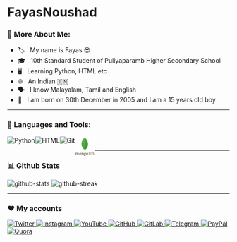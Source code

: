 # FayasNoushad

### 🧐 More About Me:

- 🏷️ &nbsp; My name is Fayas 😎
- 🎓 &nbsp; 10th Standard Student of Puliyaparamb Higher Secondary School
- 🖥️ &nbsp; Learning Python, HTML etc
- 🌐 &nbsp; An Indian 🇮🇳
- 🗣️ &nbsp; I know Malayalam, Tamil and English
- 🎂 &nbsp; I am born on 30th December in 2005 and I am a 15 years old boy

---

### 🔨 Languages and Tools:
<a href="https://www.python.org" target="_blank"><img align="left" alt="Python" height ="45px" src="https://raw.githubusercontent.com/rahul-jha98/README_icons/38730c17186b005ac1045f566706367f4de74595/language_and_tools/square/python/python.svg"/></a>
<a href="https://html.spec.whatwg.org/" target="_blank"><img align="left" alt="HTML" height ="45px" src="https://raw.githubusercontent.com/rahul-jha98/README_icons/38730c17186b005ac1045f566706367f4de74595/language_and_tools/square/html/html.svg"/></a>
<a href="https://git-scm.com/" target="_blank"><img align="left" alt="Git" height ="45px" src="https://raw.githubusercontent.com/rahul-jha98/github_readme_icons/main/language_and_tools/square/git-scm/git-scm.svg"/></a>
<a href="https://mongodb.com/" target="_blank"><img align="left" alt="MongoDB" height ="45px" src="https://raw.githubusercontent.com/devicons/devicon/master/icons/mongodb/mongodb-original-wordmark.svg"/></a>

<br>


---

### 📊 Github Stats

<p align="left">
    <img alt="github-stats"
        src="https://github-stats.fayas.cf/api?username=FayasNoushad&show_icons=true&count_private=true&include_all_commits=true&custom_title=Stats"
    />
    <img alt="github-streak"
        src="https://github-readme-streak-stats.herokuapp.com?user=FayasNoushad"
    />
</p>

---

### ❤️ My accounts
<p align="left">
    <a href="https://twitter.com/FayasNoushad">
        <img src="https://img.shields.io/badge/Twitter-white?&style=for-the-badge&logo=twitter"
             alt="Twitter"
        >
    </a>
    <a href="https://instagram.com/TheFayas">
        <img src="https://img.shields.io/badge/Instagram-white?&style=for-the-badge&logo=instagram"
             alt="Instagram"
        >
    </a>
    <a href="https://youtube.com/channel/UCqC-Yzy8J9FuTH_lDRhBMCA">
        <img src="https://img.shields.io/badge/YouTube-white?&style=for-the-badge&logo=youtube&logoColor=red"
             alt="YouTube"
        >
    </a>
    <a href="https://github.com/FayasNoushad">
        <img src="https://img.shields.io/badge/GitHub-white?&style=for-the-badge&logo=github&logoColor=black"
             alt="GitHub"
        >
    </a>
    <a href="https://gitlab.com/FayasNoushad">
        <img src="https://img.shields.io/badge/GitLab-white?&style=for-the-badge&logo=gitlab&logoColor=red"
             alt="GitLab"
        >
    </a>
    <a href="https://telegram.me/FayasNoushad">
        <img src="https://img.shields.io/badge/Telegram-white?&style=for-the-badge&logo=telegram"
             alt="Telegram"
        >
    </a>
    <a href="https://paypal.me/FayasNoushad">
        <img src="https://img.shields.io/badge/PayPal-white?&style=for-the-badge&logo=paypal"
             alt="PayPal"
        >
    </a>
    <a href="https://www.quora.com/profile/Fayas-Noushad-1">
        <img src="https://img.shields.io/badge/Quora-white?&style=for-the-badge&logo=quora&logoColor=red"
             alt="Quora"
        >
    </a>
</p>

